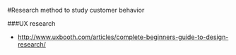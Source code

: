 #Research method to study customer behavior

###UX research 
* http://www.uxbooth.com/articles/complete-beginners-guide-to-design-research/

